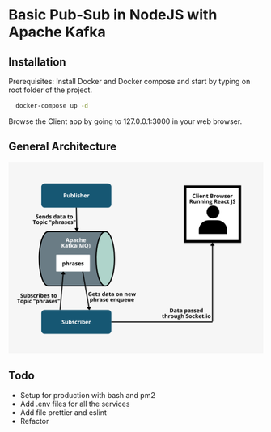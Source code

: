 # Basic Pub-Sub in NodeJS with Apache Kafka

## Installation

Prerequisites: Install Docker and Docker compose and start by typing on root folder of the project.

```bash
  docker-compose up -d
```

Browse the Client app by going to 127.0.0.1:3000 in your web browser.

## General Architecture

![App Screenshot](./pubsubdiagram.png)

## Todo

- Setup for production with bash and pm2
- Add .env files for all the services
- Add file prettier and eslint
- Refactor
